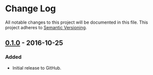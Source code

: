 # Change Log
All notable changes to this project will be documented in this file.
This project adheres to [Semantic Versioning](http://semver.org/).

## [0.1.0] - 2016-10-25
### Added
- Initial release to GitHub.

[0.1.0]: https://github.com/brightnucleus/static-facade/compare/v0.0.0...v0.1.0
